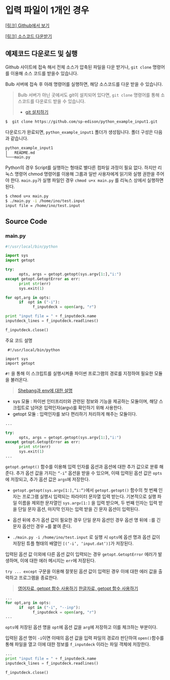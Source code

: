 
# 입력 파일이 1개인 경우
[[링크] Github에서 보기](https://github.com/sp-edison/python_example_input1)

[[링크] 소스코드 다운받기](https://github.com/sp-edison/python_example_input1/archive/master.zip)

## 예제코드 다운로드 및 실행

Github 사이트에 접속 해서 전체 소스가 압축된 파일을 다운 받거나, ```git clone``` 명령어를 이용해 소스 코드를 받을수 있습니다.

Bulb 서버에 접속 후 아래 명령어를 실행하면, 해당 소스코드를 다운 받을 수 있습니다.
> Bulb 서버가 아닌 곳에서도 git이 설치되어 있다면, ```git clone``` 명령어를 통해 소스코드를 다운로드 받을 수 있습니다.
> - [git 설치하기](https://git-scm.com/book/ko/v2/%EC%8B%9C%EC%9E%91%ED%95%98%EA%B8%B0-Git-%EC%84%A4%EC%B9%98)

```bash
$  git clone https://github.com/sp-edison/python_example_input1.git
```

다운로드가 완료되면, ```python_example_input1``` 폴더가 생성됩니다. 폴더 구성은 다음과 같습니다.
```bash
python_example_input1
│   README.md
└───main.py
```

Python의 경우 Script를 실행하는 형태로 별다른 컴파일 과정이 필요 없다. 하지만 리눅스 명령어 chmod 명령어를 이용해 그룹과 일반 사용자에게 읽기와 실행 권한을 주어야 한다.  ```main.py```가 실행 파일인 경우 ```chmod u+x main.py``` 를 리눅스 상에서 실행하면 된다.

```bash
$ chmod u+x main.py
$ ./main.py -i /home/ino/test.input
input file = /home/ino/test.input
```

## Source Code
### main.py

```python
#!/usr/local/bin/python

import sys
import getopt

try:
      opts, args = getopt.getopt(sys.argv[1:],"i:")
except getopt.GetoptError as err:
      print str(err)
      sys.exit(1)

for opt,arg in opts:
      if  opt in ("-i"):
            f_inputdeck = open(arg, "r")

print "input file = " + f_inputdeck.name
inputdeck_lines = f_inputdeck.readlines()

f_inputdeck.close()
```

주요 코드 설명
```
 #!/usr/local/bin/python

import sys
import getopt
```
```#!``` 을 통해 이 스크립트를 실행시켜줄 파이썬 프로그램의 경로를 지정하여 필요한 모듈을 불러온다.
 > [Shebang과 env에 대한 설명](http://blog.gaerae.com/2015/10/what-is-the-preferred-bash-shebang.html)

 - sys 모듈 : 파이썬 인터프리터와 관련된 정보와 기능을 제공하는 모듈이며, 해당 스크립트로 넘어온 입력인자(argv)를 확인하기 위해 사용한다.
 - getopt 모듈 : 입력인자를 보다 편리하기 처리하게 해주는 모듈이다.

```Python
...

try:
      opts, args = getopt.getopt(sys.argv[1:],"i:")
except getopt.GetoptError as err:
      print str(err)
      sys.exit(1)
...
```

```getopt.getopt()``` 함수를 이용해 입력 인자를 옵션과 옵션에 대한 추가 값으로 분류 해준다. 추가 옵션 값을 가지는 ```“-i”``` 옵션을 받을 수 있으며, 이때 입력된 옵션 값은 ```opts```에 저장되고, 추가 옵션 값은 ```args```에 저장한다.

- ```getopt.getopt(sys.argv[1:],“i:”)```에서 ```getopt.getopt()``` 함수의 첫 번째 인자는 프로그램 실행시 입력되는 파라미터 문자열 입력 받는다. 기본적으로 실행 파일 이름을 제외한 문자열인 ```sys.argv[1:]``` 을 입력 받으며, 두 번째 인자는 입력 받을 단일 문자 옵션, 마지막 인자는 입력 받을 긴 문자 옵션이 입력된다.

- 옵션 뒤에 추가 옵션 값이 필요한 경우 단일 문자 옵션인 경우 옵션 명 뒤에 ```:```를 긴 문자 옵션인 경우 ```=```를 붙여 준다.

- ```./main.py -i /home/ino/test.input``` 로 실행 시 ```opts```에 옵션 명과 옵션 값이 저장된 튜플 형태의 배열인 ```[(‘-i’, ‘input.dat’)]```가 저장된다.

입력된 옵션 값 이외에 다른 옵션 값이 입력되는 경우 ```getopt.GetoptError``` 에러가 발생하며, 이에 대한 에러 메시지는 ```err```에 저장된다.

```try ... except``` 구문을 이용해 잘못된 옵션 값이 입력된 경우 이에 대한 에러 값을 출력하고 프로그램을 종료한다.

> [영어자료, getopt 함수 사용하기](https://docs.python.org/2/library/getopt.html)
> [한글자료, getopt 함수 사용하기](http://kaspyx.kr/69)

```python
...
for opt,arg in opts:
      if  opt in ("-i", "--inp"):
            f_inputdeck = open(arg, "r")
...
```
```opts```에 저장된 옵션 명을 ```opt```에 옵션 값을 ```arg```에 저장하고 이를 체크하는 부분이다.

입력된 옵션 명이 ```-i```이면 이때의 옵션 값을 입력 파일의 경로라 판단하여 ```open()```함수를 통해 파일을 열고 이에 대한 정보를 ```f_inputdeck``` 이라는 파일 객체에 저장한다.

```python
...
print "input file = " + f_inputdeck.name
inputdeck_lines = f_inputdeck.readlines()

f_inputdeck.close()
```
